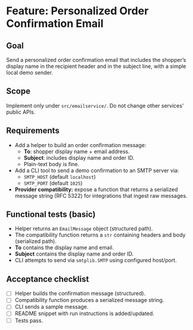 # Feature: Personalized Order Confirmation Email

## Goal
Send a personalized order confirmation email that includes the shopper’s display name in the recipient header and in the subject line, with a simple local demo sender.

## Scope
Implement only under `src/emailservice/`. Do not change other services' public APIs.

## Requirements
- Add a helper to build an order confirmation message:
  - **To**: shopper display name + email address.
  - **Subject**: includes display name and order ID.
  - Plain-text body is fine.
- Add a CLI tool to send a demo confirmation to an SMTP server via:
  - `SMTP_HOST` (default `localhost`)
  - `SMTP_PORT` (default `1025`)
- **Provider compatibility:** expose a function that returns a serialized message string (RFC 5322) for integrations that ingest raw messages.

## Functional tests (basic)
- Helper returns an `EmailMessage` object (structured path).
- The compatibility function returns a `str` containing headers and body (serialized path).
- **To** contains the display name and email.
- **Subject** contains the display name and order ID.
- CLI attempts to send via `smtplib.SMTP` using configured host/port.

## Acceptance checklist
- [ ] Helper builds the confirmation message (structured).
- [ ] Compatibility function produces a serialized message string.
- [ ] CLI sends a sample message.
- [ ] README snippet with run instructions is added/updated.
- [ ] Tests pass.
